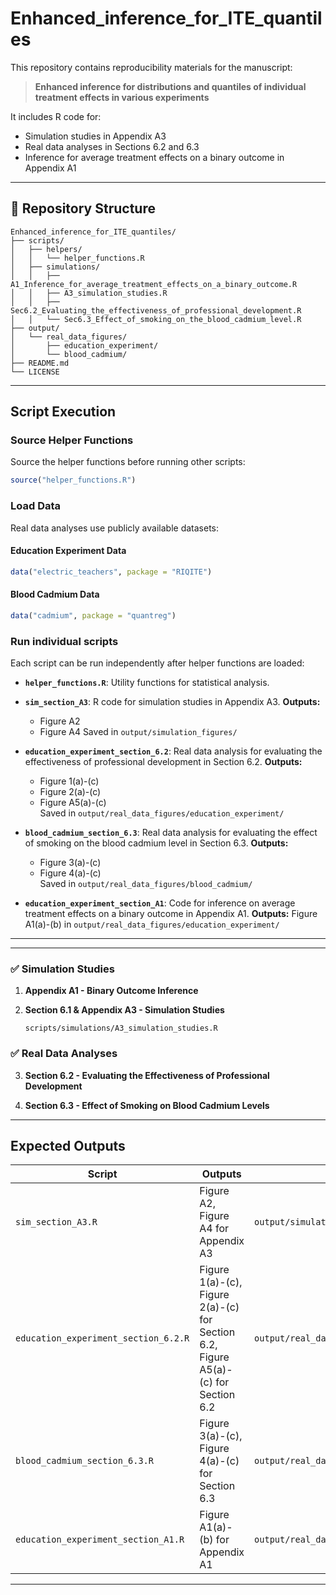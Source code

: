 # Enhanced_inference_for_ITE_quantiles

This repository contains reproducibility materials for the manuscript:

> **Enhanced inference for distributions and quantiles of individual treatment effects in various experiments**  

It includes R code for:
- Simulation studies in Appendix A3
- Real data analyses in Sections 6.2 and 6.3
- Inference for average treatment effects on a binary outcome in Appendix A1

---

## 📂 Repository Structure

```
Enhanced_inference_for_ITE_quantiles/
├── scripts/
│   ├── helpers/
│   │   └── helper_functions.R
│   ├── simulations/
│   │   ├── A1_Inference_for_average_treatment_effects_on_a_binary_outcome.R
│   │   ├── A3_simulation_studies.R
│   │   ├── Sec6.2_Evaluating_the_effectiveness_of_professional_development.R
│   │   └── Sec6.3_Effect_of_smoking_on_the_blood_cadmium_level.R
├── output/
│   └── real_data_figures/
│       ├── education_experiment/
│       └── blood_cadmium/
├── README.md
└── LICENSE
```

---

## Script Execution


### Source Helper Functions

Source the helper functions before running other scripts:

```r
source("helper_functions.R")
```

### Load Data

Real data analyses use publicly available datasets:

#### Education Experiment Data

```r
data("electric_teachers", package = "RIQITE")
```

#### Blood Cadmium Data

```r
data("cadmium", package = "quantreg")
```

### Run individual scripts

Each script can be run independently after helper functions are loaded:
- **`helper_functions.R`**: Utility functions for statistical analysis.
- **`sim_section_A3`**: R code for simulation studies in Appendix A3.
  **Outputs:**
    - Figure A2
    - Figure A4
  Saved in `output/simulation_figures/`
  
- **`education_experiment_section_6.2`**:
  Real data analysis for evaluating the effectiveness of professional development in Section 6.2.
  **Outputs:**  
    - Figure 1(a)-(c)  
    - Figure 2(a)-(c)  
    - Figure A5(a)-(c)  
  Saved in `output/real_data_figures/education_experiment/`

- **`blood_cadmium_section_6.3`**:
  Real data analysis for evaluating the effect of smoking on the blood cadmium level in Section 6.3.
   **Outputs:**  
    - Figure 3(a)-(c)  
    - Figure 4(a)-(c)  
  Saved in `output/real_data_figures/blood_cadmium/`

- **`education_experiment_section_A1`**:
  Code for inference on average treatment effects on a binary outcome in Appendix A1.
  **Outputs:** Figure A1(a)-(b) in `output/real_data_figures/education_experiment/`
---


---

### ✅ Simulation Studies

1. **Appendix A1 - Binary Outcome Inference**

2. **Section 6.1 & Appendix A3 - Simulation Studies**

    ```
    scripts/simulations/A3_simulation_studies.R
    ```
### ✅ Real Data Analyses

3. **Section 6.2 - Evaluating the Effectiveness of Professional Development**

4. **Section 6.3 - Effect of Smoking on Blood Cadmium Levels**

   

---

## Expected Outputs


| Script                      | Outputs                              | Output Directory                         |
|-----------------------------|--------------------------------------|----------------------------------------|
| `sim_section_A3.R`     | Figure A2, Figure A4 for Appendix A3      |  `output/simulation_figures/`   |
| `education_experiment_section_6.2.R`     | Figure 1(a)-(c), Figure 2(a)-(c) for Section 6.2, Figure A5(a)-(c) for Section 6.2      |    `output/real_data_figures/education_experiment/` |
| `blood_cadmium_section_6.3.R`    | Figure 3(a)-(c), Figure 4(a)-(c) for Section 6.3      |  `output/real_data_figures/blood_cadmium/` |
| `education_experiment_section_A1.R`    | Figure A1(a)-(b) for Appendix A1      | `output/real_data_figures/education_experiment/`  |


---


